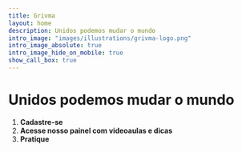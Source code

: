```yaml
---
title: Grivma
layout: home
description: Unidos podemos mudar o mundo
intro_image: "images/illustrations/grivma-logo.png"
intro_image_absolute: true
intro_image_hide_on_mobile: true
show_call_box: true
---
```


# Unidos podemos mudar o mundo


1. **Cadastre-se**
2. **Acesse nosso painel com videoaulas e dicas**
3. **Pratique**
